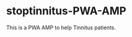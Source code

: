 <!-- 
Developed by Tryfon Tzanetis
    trif.tz@gmail.com
	    	 ____
	    	(_  _)
	    	  )(
	     	 (__)
 -->
# stoptinnitus-PWA-AMP
This is a PWA AMP to help Tinnitus patients.